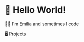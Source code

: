  <h1>👋 Hello World! </h1>
 <p>👩‍💻 I'm Emilia and sometimes I code</p>
 <p> 🖥 <a href="https://github.com/EmiliaPrzybylek/My-projects">Projects</a> </p>
      
<!---
EmiliaPrzybylek/EmiliaPrzybylek is a ✨ special ✨ repository because its `README.md` (this file) appears on your GitHub profile.
You can click the Preview link to take a look at your changes.
--->
